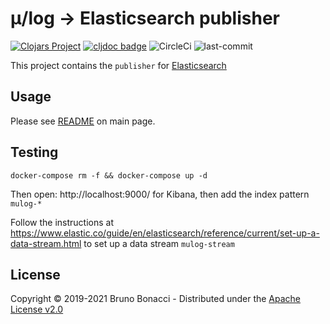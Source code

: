 # μ/log -> Elasticsearch publisher
[![Clojars Project](https://img.shields.io/clojars/v/com.brunobonacci/mulog.svg)](https://clojars.org/com.brunobonacci/mulog)  [![cljdoc badge](https://cljdoc.org/badge/com.brunobonacci/mulog)](https://cljdoc.org/d/com.brunobonacci/mulog/CURRENT) ![CircleCi](https://img.shields.io/circleci/project/BrunoBonacci/mulog.svg) ![last-commit](https://img.shields.io/github/last-commit/BrunoBonacci/mulog.svg)


This project contains the `publisher` for [Elasticsearch](https://www.elastic.co/products/elastic-stack)


## Usage

Please see [README](../README.md#elasticsearch-publisher) on main page.

## Testing

``` shell
docker-compose rm -f && docker-compose up -d
```

Then open: http://localhost:9000/ for Kibana, then add the index pattern `mulog-*`

Follow the instructions at
https://www.elastic.co/guide/en/elasticsearch/reference/current/set-up-a-data-stream.html
to set up a data stream `mulog-stream`

## License

Copyright © 2019-2021 Bruno Bonacci - Distributed under the [Apache License v2.0](http://www.apache.org/licenses/LICENSE-2.0)
